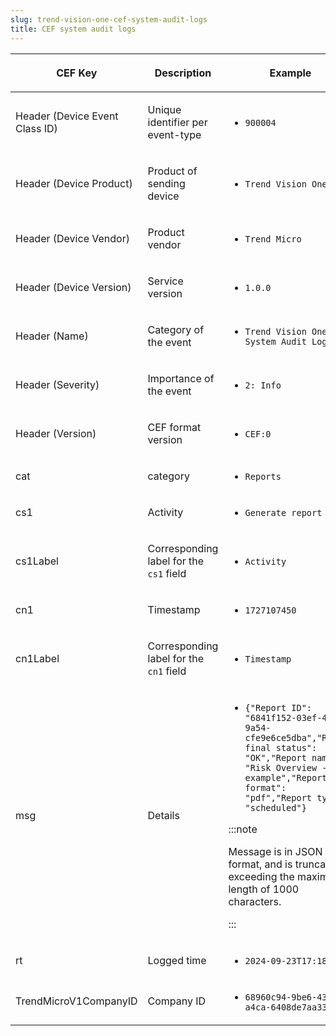```yaml
---
slug: trend-vision-one-cef-system-audit-logs
title: CEF system audit logs
---
```


<table>
<thead>
<tr>
<th><p>CEF Key</p></th>
<th><p>Description</p></th>
<th><p>Example</p></th>
</tr>
</thead>
<tbody>
<tr>
<td><p>Header (Device Event Class ID)</p></td>
<td><p>Unique identifier per event-type</p></td>
<td><ul>
<li><p><code>900004</code></p></li>
</ul></td>
</tr>
<tr>
<td><p>Header (Device Product)</p></td>
<td><p>Product of sending device</p></td>
<td><ul>
<li><p><code>Trend Vision One</code></p></li>
</ul></td>
</tr>
<tr>
<td><p>Header (Device Vendor)</p></td>
<td><p>Product vendor</p></td>
<td><ul>
<li><p><code>Trend Micro</code></p></li>
</ul></td>
</tr>
<tr>
<td><p>Header (Device Version)</p></td>
<td><p>Service version</p></td>
<td><ul>
<li><p><code>1.0.0</code></p></li>
</ul></td>
</tr>
<tr>
<td><p>Header (Name)</p></td>
<td><p>Category of the event</p></td>
<td><ul>
<li><p><code>Trend Vision One System Audit Log</code></p></li>
</ul></td>
</tr>
<tr>
<td><p>Header (Severity)</p></td>
<td><p>Importance of the event</p></td>
<td><ul>
<li><p><code>2: Info</code></p></li>
</ul></td>
</tr>
<tr>
<td><p>Header (Version)</p></td>
<td><p>CEF format version</p></td>
<td><ul>
<li><p><code>CEF:0</code></p></li>
</ul></td>
</tr>
<tr>
<td><p>cat</p></td>
<td><p>category</p></td>
<td><ul>
<li><p><code>Reports</code></p></li>
</ul></td>
</tr>
<tr>
<td><p>cs1</p></td>
<td><p>Activity</p></td>
<td><ul>
<li><p><code>Generate report</code></p></li>
</ul></td>
</tr>
<tr>
<td><p>cs1Label</p></td>
<td><p>Corresponding label for the <code>cs1</code> field</p></td>
<td><ul>
<li><p><code>Activity</code></p></li>
</ul></td>
</tr>
<tr>
<td><p>cn1</p></td>
<td><p>Timestamp</p></td>
<td><ul>
<li><p><code>1727107450</code></p></li>
</ul></td>
</tr>
<tr>
<td><p>cn1Label</p></td>
<td><p>Corresponding label for the <code>cn1</code> field</p></td>
<td><ul>
<li><p><code>Timestamp</code></p></li>
</ul></td>
</tr>
<tr>
<td><p>msg</p></td>
<td><p>Details</p></td>
<td><ul>
<li><p><code>{"Report ID": "6841f152-03ef-411e-9a54-cfe9e6ce5dba","Report final status": "OK","Report name": "Risk Overview - example","Report format": "pdf","Report type": "scheduled"}</code></p></li>
</ul>


:::note

<p>Message is in JSON format, and is truncated if exceeding the maximum length of 1000 characters.</p>


:::

</td>
</tr>
<tr>
<td><p>rt</p></td>
<td><p>Logged time</p></td>
<td><ul>
<li><p><code>2024-09-23T17:18:42Z</code></p></li>
</ul></td>
</tr>
<tr>
<td><p>TrendMicroV1CompanyID</p></td>
<td><p>Company ID</p></td>
<td><ul>
<li><p><code>68960c94-9be6-4343-a4ca-6408de7aa331</code></p></li>
</ul></td>
</tr>
</tbody>
</table>
